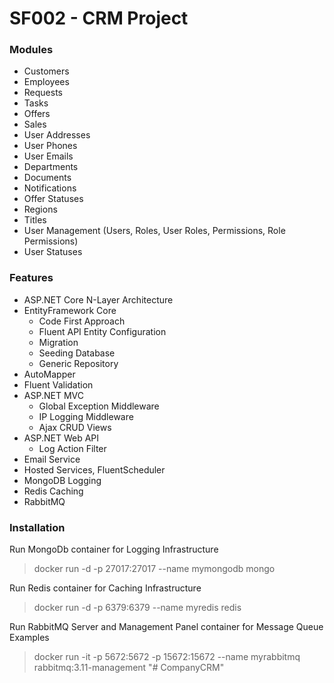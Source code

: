 # SF002 - CRM Project

### Modules

- Customers
- Employees
- Requests
- Tasks
- Offers
- Sales
- User Addresses
- User Phones
- User Emails
- Departments
- Documents
- Notifications
- Offer Statuses
- Regions
- Titles
- User Management (Users, Roles, User Roles, Permissions, Role Permissions)
- User Statuses

### Features
- ASP.NET Core N-Layer Architecture
- EntityFramework Core
  - Code First Approach
  - Fluent API Entity Configuration
  - Migration
  - Seeding Database
  - Generic Repository
- AutoMapper
- Fluent Validation
- ASP.NET MVC
  - Global Exception Middleware
  - IP Logging Middleware
  - Ajax CRUD Views
- ASP.NET Web API
    - Log Action Filter
- Email Service
- Hosted Services, FluentScheduler
- MongoDB Logging
- Redis Caching
- RabbitMQ


### Installation

Run MongoDb container for Logging Infrastructure
> docker run -d -p 27017:27017 --name mymongodb mongo

Run Redis container for Caching Infrastructure
> docker run -d -p 6379:6379 --name myredis redis

Run RabbitMQ Server and Management Panel container for Message Queue Examples
> docker run -it -p 5672:5672 -p 15672:15672 --name myrabbitmq rabbitmq:3.11-management
"# CompanyCRM" 
